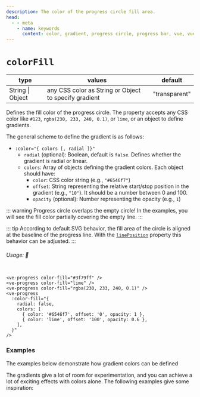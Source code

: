 ```yaml
---
description: The color of the progress circle fill area.
head:
  - - meta
    - name: keywords
      content: color, gradient, progress circle, progress bar, vue, vue3, vuejs, vue.js
---
```


# `colorFill`

<Badge class="mt-2" type="success" text="Animated" />

| type             | values                                                | default       |
|------------------|-------------------------------------------------------|---------------|
| String \| Object | any CSS color as String or Object to specify gradient | "transparent" |

Defines the fill color of the progress circle. The property accepts any CSS color like `#123`,
`rgba(230, 233, 240, 0.1)`, or `lime`, or an object to define gradients.

The general scheme to define the gradient is as follows:

- `:color="{ colors [, radial ]}"`
    - `radial` (optional): Boolean, default is `false`. Defines whether the gradient is radial or linear.
    - `colors`: Array of objects defining the gradient colors. Each object should have:
        - `color`: CSS color string (e.g., `"#6546f7"`)
        - `offset`: String representing the relative start/stop position in the gradient (e.g., `"10"`). It should be a
          number between 0 and 100.
        - `opacity` (optional): Number representing the opacity (e.g., `1`)

::: warning
Progress circle overlaps the empty circle!
In the examples, you will see the fill color partially covering the empty line.
:::

::: tip
According to default SVG behavior, the fill area of the circle is aligned at the baseline of the progress line.
With the
[`linePosition`](linePosition.md) property this behavior can be adjusted.
:::

###### Usage: 📜

```vue

<ve-progress color-fill="#3f79ff" />
<ve-progress color-fill="lime" />
<ve-progress color-fill="rgba(230, 233, 240, 0.1)" />
<ve-progress
  :color-fill="{
    radial: false,
    colors: [
      { color: '#6546f7', offset: '0', opacity: 1 },
      { color: 'lime', offset: '100', opacity: 0.6 },
    ],
  }"
/>
```

### Examples

<script setup>
  import ColorFillBasic from "../../.vitepress/theme/Guide/ColorFill/ColorFillBasic.vue";
  import ColorFillGradient from "../../.vitepress/theme/Guide/ColorFill/ColorFillGradient.vue";
  import ColorGradientAdvanced from "../../.vitepress/theme/Guide/ColorFill/ColorGradientAdvanced.vue";
</script>

<ColorFillBasic>
<template #code>

<<< @/.vitepress/theme/Guide/ColorFill/Snippet1.vue{vue}

</template>
</ColorFillBasic>

The examples below demonstrate how gradient colors can be defined

<ColorFillGradient>
<template #code>

<<< @/.vitepress/theme/Guide/ColorFill/Snippet2.vue{vue}

</template>
</ColorFillGradient>

The gradients give a lot of room for experimentation, and you can achieve a lot of exciting effects with colors alone.
The following examples give some inspiration:

<ColorGradientAdvanced>
<template #code>

<<< @/.vitepress/theme/Guide/ColorFill/Snippet3.vue{vue}

</template>
</ColorGradientAdvanced>
